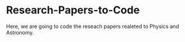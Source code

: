 # Research-Papers-to-Code
Here, we are going to code the reseach papers realeted to Physics and Astronomy.

